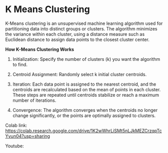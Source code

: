 # K Means Clustering 

K-Means clustering is an unsupervised machine learning algorithm used for partitioning data into distinct groups or clusters. The algorithm minimizes the variance within each cluster, using a distance measure such as Euclidean distance to assign data points to the closest cluster center.

**How K-Means Clustering Works**

1. Initialization: Specify the number of clusters (k) you want the algorithm to find.

2. Centroid Assignment: Randomly select k initial cluster centroids.

3. Iteration: Each data point is assigned to the nearest centroid, and the centroids are recalculated based on the mean of points in each cluster. These steps are repeated until centroids stabilize or reach a maximum number of iterations.

4. Convergence: The algorithm converges when the centroids no longer change significantly, or the points are optimally assigned to clusters.


Colab link: https://colab.research.google.com/drive/1K2wWhrLiSMt5nLJkMEZCrzqpTcYvun04?usp=sharing

Youtube: 
